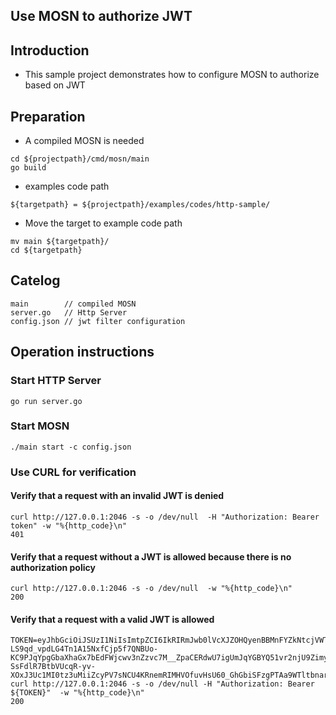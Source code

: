 ## Use MOSN to authorize JWT

## Introduction

+ This sample project demonstrates how to configure MOSN to authorize based on JWT

## Preparation

+ A compiled MOSN is needed
```
cd ${projectpath}/cmd/mosn/main
go build
```

+ examples code path

```
${targetpath} = ${projectpath}/examples/codes/http-sample/
```

+ Move the target to example code path

```
mv main ${targetpath}/
cd ${targetpath}

```


## Catelog

```
main        // compiled MOSN
server.go   // Http Server
config.json // jwt filter configuration
```

## Operation instructions

### Start HTTP Server 

```
go run server.go
```

### Start MOSN

```
./main start -c config.json
```

### Use CURL for verification

#### Verify that a request with an invalid JWT is denied

```
curl http://127.0.0.1:2046 -s -o /dev/null  -H "Authorization: Bearer token" -w "%{http_code}\n" 
401
```

#### Verify that a request without a JWT is allowed because there is no authorization policy

```
curl http://127.0.0.1:2046 -s -o /dev/null  -w "%{http_code}\n" 
200
```

#### Verify that a request with a valid JWT is allowed

```
TOKEN=eyJhbGciOiJSUzI1NiIsImtpZCI6IkRIRmJwb0lVcXJZOHQyenBBMnFYZkNtcjVWTzVaRXI0UnpIVV8tZW52dlEiLCJ0eXAiOiJKV1QifQ.eyJleHAiOjQ2ODU5ODk3MDAsImZvbyI6ImJhciIsImlhdCI6MTUzMjM4OTcwMCwiaXNzIjoidGVzdGluZ0BzZWN1cmUuaXN0aW8uaW8iLCJzdWIiOiJ0ZXN0aW5nQHNlY3VyZS5pc3Rpby5pbyJ9.CfNnxWP2tcnR9q0vxyxweaF3ovQYHYZl82hAUsn21bwQd9zP7c-LS9qd_vpdLG4Tn1A15NxfCjp5f7QNBUo-KC9PJqYpgGbaXhaGx7bEdFWjcwv3nZzvc7M__ZpaCERdwU7igUmJqYGBYQ51vr2njU9ZimyKkfDe3axcyiBZde7G6dabliUosJvvKOPcKIWPccCgefSj_GNfwIip3-SsFdlR7BtbVUcqR-yv-XOxJ3Uc1MI0tz3uMiiZcyPV7sNCU4KRnemRIMHVOfuvHsU60_GhGbiSFzgPTAa9WTltbnarTbxudb_YEOx12JiwYToeX0DCPb43W1tzIBxgm8NxUg
curl http://127.0.0.1:2046 -s -o /dev/null -H "Authorization: Bearer ${TOKEN}"  -w "%{http_code}\n"
200
```